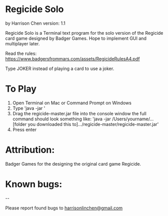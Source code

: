 # Regicide Solo 
by Harrison Chen
version: 1.1

Regicide Solo is a Terminal text program for the solo version of the Regicide card game designed by Badger Games. Hope to implement GUI and multiplayer later.

Read the rules: https://www.badgersfrommars.com/assets/RegicideRulesA4.pdf

Type JOKER instead of playing a card to use a joker.

# To Play
1. Open Terminal on Mac or Command Prompt on Windows
2. Type 'java -jar '
3. Drag the regicide-master.jar file into the console window
    the full command should look something like: 'java -jar /Users/yourname/...[folder you downloaded this to].../regicide-master/regicide-master.jar'
4. Press enter

# Attribution: 
Badger Games for the designing the original card game Regicide.

# Known bugs:
--

Please report found bugs to harrisonlinchen@gmail.com

